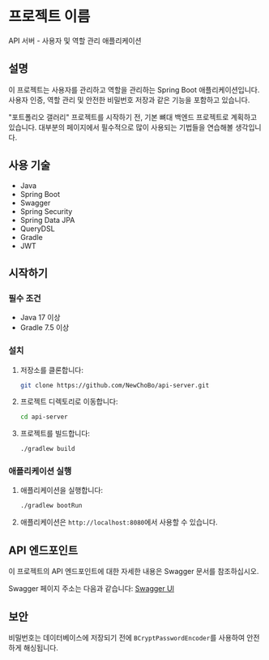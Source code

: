 # 프로젝트 이름

API 서버 - 사용자 및 역할 관리 애플리케이션

## 설명

이 프로젝트는 사용자를 관리하고 역할을 관리하는 Spring Boot 애플리케이션입니다. 사용자 인증, 역할 관리 및 안전한 비밀번호 저장과 같은 기능을 포함하고 있습니다.

"포트폴리오 갤러리" 프로젝트를 시작하기 전, 기본 뼈대 백엔드 프로젝트로 계획하고 있습니다.
대부분의 페이지에서 필수적으로 많이 사용되는 기법들을 연습해볼 생각입니다.

## 사용 기술

- Java
- Spring Boot
- Swagger
- Spring Security
- Spring Data JPA
- QueryDSL
- Gradle
- JWT

## 시작하기

### 필수 조건

- Java 17 이상
- Gradle 7.5 이상

### 설치

1. 저장소를 클론합니다:
    ```sh
    git clone https://github.com/NewChoBo/api-server.git
    ```
2. 프로젝트 디렉토리로 이동합니다:
    ```sh
    cd api-server
    ```
3. 프로젝트를 빌드합니다:
    ```sh
    ./gradlew build
    ```

### 애플리케이션 실행

1. 애플리케이션을 실행합니다:
    ```sh
    ./gradlew bootRun
    ```
2. 애플리케이션은 `http://localhost:8080`에서 사용할 수 있습니다.

## API 엔드포인트

이 프로젝트의 API 엔드포인트에 대한 자세한 내용은 Swagger 문서를 참조하십시오.

Swagger 페이지 주소는 다음과 같습니다: [Swagger UI](http://localhost:8080/swagger-ui/index.html)

## 보안

비밀번호는 데이터베이스에 저장되기 전에 `BCryptPasswordEncoder`를 사용하여 안전하게 해싱됩니다.